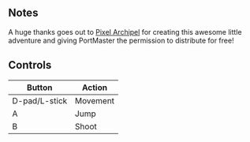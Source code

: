 ## Notes

A huge thanks goes out to [Pixel Archipel](https://pixel-boy.itch.io/) for creating this awesome little adventure and giving PortMaster the permission to distribute for free!

## Controls

| Button | Action |
|--|--| 
|D-pad/L-stick|Movement|
|A|Jump|
|B|Shoot|



